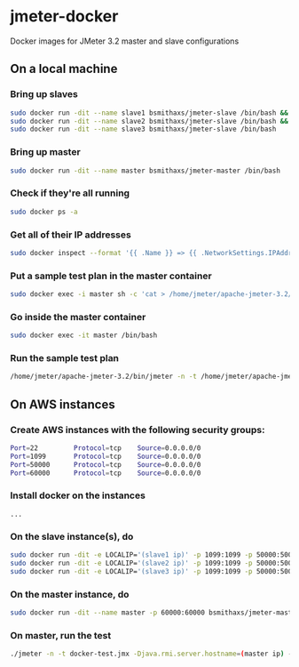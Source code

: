# jmeter-docker

Docker images for JMeter 3.2 master and slave configurations

## On a local machine

### Bring up slaves

```bash
sudo docker run -dit --name slave1 bsmithaxs/jmeter-slave /bin/bash && \
sudo docker run -dit --name slave2 bsmithaxs/jmeter-slave /bin/bash && \
sudo docker run -dit --name slave3 bsmithaxs/jmeter-slave /bin/bash
```

### Bring up master

```bash
sudo docker run -dit --name master bsmithaxs/jmeter-master /bin/bash
```

### Check if they're all running

```bash
sudo docker ps -a
```

### Get all of their IP addresses

```bash
sudo docker inspect --format '{{ .Name }} => {{ .NetworkSettings.IPAddress }}' $(sudo docker ps -a -q)
```

### Put a sample test plan in the master container

```bash
sudo docker exec -i master sh -c 'cat > /home/jmeter/apache-jmeter-3.2/bin/test.jmx' < test.jmx
```

### Go inside the master container

```bash
sudo docker exec -it master /bin/bash
```

### Run the sample test plan

```bash
/home/jmeter/apache-jmeter-3.2/bin/jmeter -n -t /home/jmeter/apache-jmeter-3.2/bin/test.jmx -Djava.rmi.server.hostname=(master ip) -Dclient.rmi.localport=60000 -R(slave1 IP),(slave2 IP),(slave3 IP)
```

## On AWS instances

### Create AWS instances with the following security groups:

```bash
Port=22         Protocol=tcp    Source=0.0.0.0/0
Port=1099       Protocol=tcp    Source=0.0.0.0/0
Port=50000      Protocol=tcp    Source=0.0.0.0/0
Port=60000      Protocol=tcp    Source=0.0.0.0/0
```

### Install docker on the instances

`...`

### On the slave instance(s), do

```bash
sudo docker run -dit -e LOCALIP='(slave1 ip)' -p 1099:1099 -p 50000:50000 bsmithaxs/jmeter-slave /bin/bash
sudo docker run -dit -e LOCALIP='(slave2 ip)' -p 1099:1099 -p 50000:50000 bsmithaxs/jmeter-slave /bin/bash
sudo docker run -dit -e LOCALIP='(slave3 ip)' -p 1099:1099 -p 50000:50000 bsmithaxs/jmeter-slave /bin/bash
```

### On the master instance, do

```bash
sudo docker run -dit --name master -p 60000:60000 bsmithaxs/jmeter-master /bin/bash
```

### On master, run the test

```bash
./jmeter -n -t docker-test.jmx -Djava.rmi.server.hostname=(master ip) -Dclient.rmi.localport=60000 -R(slave1 ip),(slave2 ip),(slave3 ip)
```
